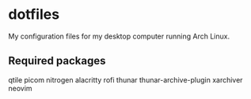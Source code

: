 # dotfiles
My configuration files for my desktop computer running Arch Linux.

## Required packages
qtile
picom
nitrogen
alacritty
rofi
thunar
thunar-archive-plugin
xarchiver
neovim
